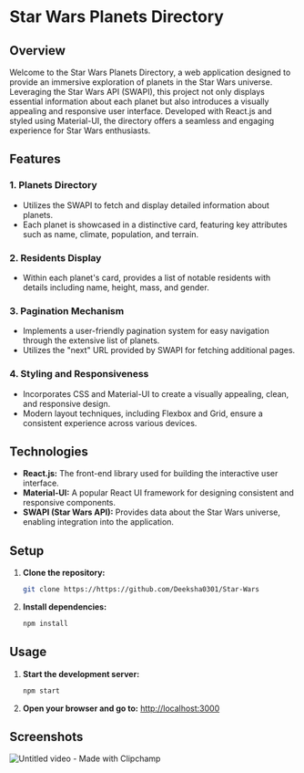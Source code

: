 
# Star Wars Planets Directory

## Overview

Welcome to the Star Wars Planets Directory, a web application designed to provide an immersive exploration of planets in the Star Wars universe. Leveraging the Star Wars API (SWAPI), this project not only displays essential information about each planet but also introduces a visually appealing and responsive user interface. Developed with React.js and styled using Material-UI, the directory offers a seamless and engaging experience for Star Wars enthusiasts.

## Features

### 1. Planets Directory
   - Utilizes the SWAPI to fetch and display detailed information about planets.
   - Each planet is showcased in a distinctive card, featuring key attributes such as name, climate, population, and terrain.

### 2. Residents Display
   - Within each planet's card, provides a list of notable residents with details including name, height, mass, and gender.

### 3. Pagination Mechanism
   - Implements a user-friendly pagination system for easy navigation through the extensive list of planets.
   - Utilizes the "next" URL provided by SWAPI for fetching additional pages.

### 4. Styling and Responsiveness
   - Incorporates CSS and Material-UI to create a visually appealing, clean, and responsive design.
   - Modern layout techniques, including Flexbox and Grid, ensure a consistent experience across various devices.


## Technologies

- **React.js:** The front-end library used for building the interactive user interface.
- **Material-UI:** A popular React UI framework for designing consistent and responsive components.
- **SWAPI (Star Wars API):** Provides data about the Star Wars universe, enabling integration into the application.

## Setup

1. **Clone the repository:**
   ```bash
   git clone https://https://github.com/Deeksha0301/Star-Wars
   ```


2. **Install dependencies:**
   ```bash
   npm install
   ```

## Usage

1. **Start the development server:**
   ```bash
   npm start
   ```

2. **Open your browser and go to:**
   [http://localhost:3000](http://localhost:3000)

## Screenshots


![Untitled video - Made with Clipchamp](https://github.com/Deeksha0301/Star-Wars/assets/92042650/82fc74e7-96ac-4569-b037-4e09e606459b)


